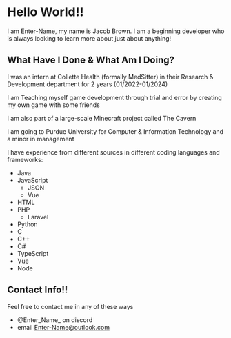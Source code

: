 # Hello World!!

I am Enter-Name, my name is Jacob Brown.
I am a beginning developer who is always looking to learn more about just about anything!


## What Have I Done & What Am I Doing?

I was an intern at Collette Health (formally MedSitter) in their Research & Development department for 2 years (01/2022-01/2024)

I am Teaching myself game development through trial and error by creating my own game with some friends

I am also part of a large-scale Minecraft project called The Cavern
  
I am going to Purdue University for Computer & Information Technology and a minor in management

I have experience from different sources in different coding languages and frameworks:
- Java
- JavaScript
  - JSON
  - Vue
- HTML
- PHP
  - Laravel
- Python
- C
- C++
- C#
- TypeScript
- Vue
- Node

## Contact Info!!

Feel free to contact me in any of these ways
- @Enter_Name_ on discord
- email [Enter-Name@outlook.com](enter-name@outlook.com)
